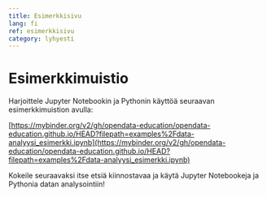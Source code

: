 ```yaml
---
title: Esimerkkisivu
lang: fi
ref: esimerkkisivu
category: lyhyesti
---
```


# Esimerkkimuistio

Harjoittele Jupyter Notebookin ja Pythonin käyttöä seuraavan esimerkkimuistion avulla:

[https://mybinder.org/v2/gh/opendata-education/opendata-education.github.io/HEAD?filepath=examples%2Fdata-analyysi_esimerkki.ipynb](https://mybinder.org/v2/gh/opendata-education/opendata-education.github.io/HEAD?filepath=examples%2Fdata-analyysi_esimerkki.ipynb)

Kokeile seuraavaksi itse etsiä kiinnostavaa ja käytä Jupyter Notebookeja ja Pythonia datan analysointiin!

